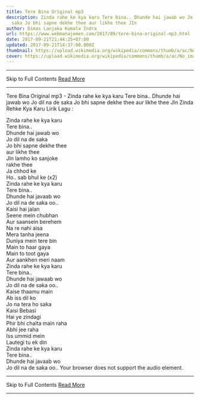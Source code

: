 ```yaml
---
title: Tere Bina Original mp3
description: Zinda rahe ke kya karu Tere bina.. Dhunde hai jawab wo Jo dil na de
  saka Jo bhi sapne dekhe thee aur likhe thee JIn
author: Dimas Lanjaka Kumala Indra
url: https://www.webmanajemen.com/2017/09/tere-bina-original-mp3.html
date: 2017-09-21T21:44:25+07:00
updated: 2017-09-21T14:37:00.000Z
thumbnail: https://upload.wikimedia.org/wikipedia/commons/thumb/a/ac/No_image_available.svg/2048px-No_image_available.svg.png
cover: https://upload.wikimedia.org/wikipedia/commons/thumb/a/ac/No_image_available.svg/2048px-No_image_available.svg.png
---
```


<hr/> Skip to Full Contents <a href="https://www.webmanajemen.com/2017/09/tere-bina-original-mp3.html" rel="follow" class="button" id="read-more">Read More</a> <hr/> Tere Bina Original mp3 - Zinda rahe ke kya karu Tere bina.. Dhunde hai jawab wo Jo dil na de saka Jo bhi sapne dekhe thee aur likhe thee JIn Zinda Rehke Kya Karu Lirik Lagu : 

Zinda rahe ke kya karu     
Tere bina..     
Dhunde hai jawab wo     
Jo dil na de saka     
Jo bhi sapne dekhe thee     
aur likhe thee     
JIn lamho ko sanjoke     
rakhe thee     
Ja chhod ke     
Ho.. sab bhul ke (x2)     
Zinda rahe ke kya karu     
Tere bina..     
Dhunde hai javaab wo     
Jo dil na de saka oo..     
Kaisi hai jalan     
Seene mein chubhan     
Aur saansein berehem     
Na re nahi aisa     
Mera tanha jeena     
Duniya mein tere bin     
Main to haar gaya     
Main to toot gaya     
Aur aankhen meri naam     
Zinda rahe ke kya karu     
Tere bina..     
Dhunde hai jawaab wo     
Jo dil na de saka oo..     
Kaise thaamu main     
Ab iss dil ko     
Jo na tera ho saka     
Kaisi Bebasi     
Hai ye zindagi     
Phir bhi chalta main raha     
Abhi jee raha     
Iss ummid mein     
Lautegi tu ek din     
Zinda rahe ke kya karu     
Tere bina..     
Dhunde hai javaab wo     
Jo dil na de saka oo.. 
  Your browser does not support the audio element. <hr/> Skip to Full Contents <a href="https://www.webmanajemen.com/2017/09/tere-bina-original-mp3.html" rel="follow" class="button" id="read-more">Read More</a> <hr/>